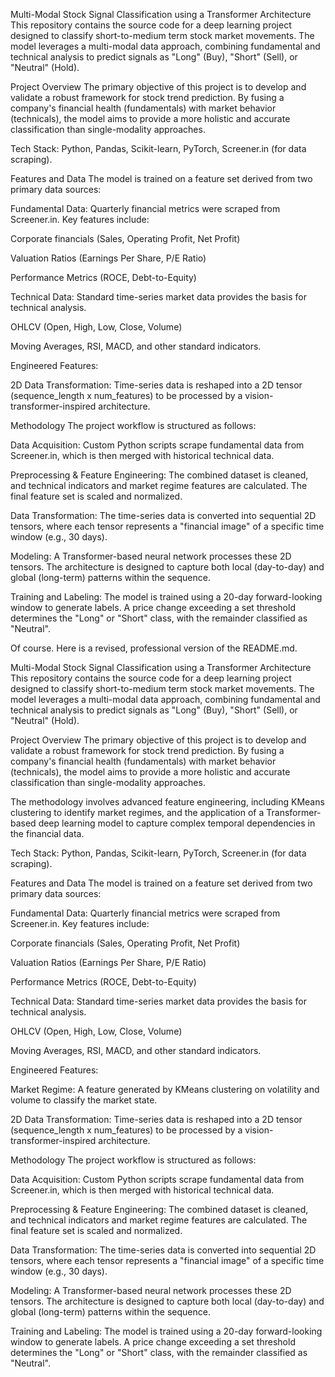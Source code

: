 Multi-Modal Stock Signal Classification using a Transformer Architecture
This repository contains the source code for a deep learning project designed to classify short-to-medium term stock market movements. The model leverages a multi-modal data approach, combining fundamental and technical analysis to predict signals as "Long" (Buy), "Short" (Sell), or "Neutral" (Hold).

Project Overview
The primary objective of this project is to develop and validate a robust framework for stock trend prediction. By fusing a company's financial health (fundamentals) with market behavior (technicals), the model aims to provide a more holistic and accurate classification than single-modality approaches.

Tech Stack: Python, Pandas, Scikit-learn, PyTorch, Screener.in (for data scraping).

Features and Data
The model is trained on a feature set derived from two primary data sources:

Fundamental Data: Quarterly financial metrics were scraped from Screener.in. Key features include:

Corporate financials (Sales, Operating Profit, Net Profit)

Valuation Ratios (Earnings Per Share, P/E Ratio)

Performance Metrics (ROCE, Debt-to-Equity)

Technical Data: Standard time-series market data provides the basis for technical analysis.

OHLCV (Open, High, Low, Close, Volume)

Moving Averages, RSI, MACD, and other standard indicators.

Engineered Features:

2D Data Transformation: Time-series data is reshaped into a 2D tensor (sequence_length x num_features) to be processed by a vision-transformer-inspired architecture.

Methodology
The project workflow is structured as follows:

Data Acquisition: Custom Python scripts scrape fundamental data from Screener.in, which is then merged with historical technical data.

Preprocessing & Feature Engineering: The combined dataset is cleaned, and technical indicators and market regime features are calculated. The final feature set is scaled and normalized.

Data Transformation: The time-series data is converted into sequential 2D tensors, where each tensor represents a "financial image" of a specific time window (e.g., 30 days).

Modeling: A Transformer-based neural network processes these 2D tensors. The architecture is designed to capture both local (day-to-day) and global (long-term) patterns within the sequence.

Training and Labeling: The model is trained using a 20-day forward-looking window to generate labels. A price change exceeding a set threshold determines the "Long" or "Short" class, with the remainder classified as "Neutral".

Of course. Here is a revised, professional version of the README.md.

Multi-Modal Stock Signal Classification using a Transformer Architecture
This repository contains the source code for a deep learning project designed to classify short-to-medium term stock market movements. The model leverages a multi-modal data approach, combining fundamental and technical analysis to predict signals as "Long" (Buy), "Short" (Sell), or "Neutral" (Hold).

Project Overview
The primary objective of this project is to develop and validate a robust framework for stock trend prediction. By fusing a company's financial health (fundamentals) with market behavior (technicals), the model aims to provide a more holistic and accurate classification than single-modality approaches.

The methodology involves advanced feature engineering, including KMeans clustering to identify market regimes, and the application of a Transformer-based deep learning model to capture complex temporal dependencies in the financial data.

Tech Stack: Python, Pandas, Scikit-learn, PyTorch, Screener.in (for data scraping).

Features and Data
The model is trained on a feature set derived from two primary data sources:

Fundamental Data: Quarterly financial metrics were scraped from Screener.in. Key features include:

Corporate financials (Sales, Operating Profit, Net Profit)

Valuation Ratios (Earnings Per Share, P/E Ratio)

Performance Metrics (ROCE, Debt-to-Equity)

Technical Data: Standard time-series market data provides the basis for technical analysis.

OHLCV (Open, High, Low, Close, Volume)

Moving Averages, RSI, MACD, and other standard indicators.

Engineered Features:

Market Regime: A feature generated by KMeans clustering on volatility and volume to classify the market state.

2D Data Transformation: Time-series data is reshaped into a 2D tensor (sequence_length x num_features) to be processed by a vision-transformer-inspired architecture.

Methodology
The project workflow is structured as follows:

Data Acquisition: Custom Python scripts scrape fundamental data from Screener.in, which is then merged with historical technical data.

Preprocessing & Feature Engineering: The combined dataset is cleaned, and technical indicators and market regime features are calculated. The final feature set is scaled and normalized.

Data Transformation: The time-series data is converted into sequential 2D tensors, where each tensor represents a "financial image" of a specific time window (e.g., 30 days).

Modeling: A Transformer-based neural network processes these 2D tensors. The architecture is designed to capture both local (day-to-day) and global (long-term) patterns within the sequence.

Training and Labeling: The model is trained using a 20-day forward-looking window to generate labels. A price change exceeding a set threshold determines the "Long" or "Short" class, with the remainder classified as "Neutral".
